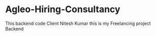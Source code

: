 # Agleo-Hiring-Consultancy
This backend code Client Nitesh Kumar this is my Freelancing project Backend
